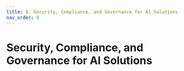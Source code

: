 ```yaml
---
title: 8. Security, Compliance, and Governance for AI Solutions
nav_order: 9
---
```


# Security, Compliance, and Governance for AI Solutions
